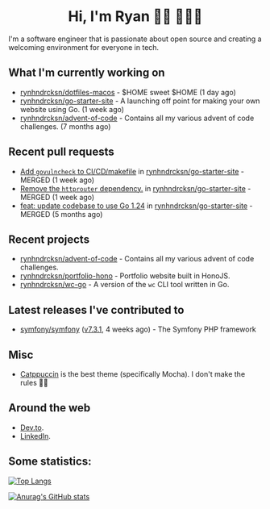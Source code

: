 <div align="center">
  <h1>Hi, I'm Ryan 👋🏻 👨🏻‍💻</h1>
</div>

I'm a software engineer that is passionate about open source and creating a welcoming environment for everyone in tech.

## What I'm currently working on

- [rynhndrcksn/dotfiles-macos](https://github.com/rynhndrcksn/dotfiles-macos) - $HOME sweet $HOME (1 day ago)
- [rynhndrcksn/go-starter-site](https://github.com/rynhndrcksn/go-starter-site) - A launching off point for making your own website using Go. (1 week ago)
- [rynhndrcksn/advent-of-code](https://github.com/rynhndrcksn/advent-of-code) - Contains all my various advent of code challenges. (7 months ago)

## Recent pull requests

- [Add `govulncheck` to CI/CD/makefile](https://github.com/rynhndrcksn/go-starter-site/pull/20) in [rynhndrcksn/go-starter-site](https://github.com/rynhndrcksn/go-starter-site) - MERGED (1 week ago)
- [Remove the `httprouter` dependency.](https://github.com/rynhndrcksn/go-starter-site/pull/19) in [rynhndrcksn/go-starter-site](https://github.com/rynhndrcksn/go-starter-site) - MERGED (1 week ago)
- [feat: update codebase to use Go 1.24](https://github.com/rynhndrcksn/go-starter-site/pull/18) in [rynhndrcksn/go-starter-site](https://github.com/rynhndrcksn/go-starter-site) - MERGED (5 months ago)

## Recent projects

- [rynhndrcksn/advent-of-code](https://github.com/rynhndrcksn/advent-of-code) - Contains all my various advent of code challenges.
- [rynhndrcksn/portfolio-hono](https://github.com/rynhndrcksn/portfolio-hono) - Portfolio website built in HonoJS.
- [rynhndrcksn/wc-go](https://github.com/rynhndrcksn/wc-go) - A version of the `wc` CLI tool written in Go.

## Latest releases I've contributed to

- [symfony/symfony](https://github.com/symfony/symfony) ([v7.3.1](https://github.com/symfony/symfony/releases/tag/v7.3.1), 4 weeks ago) - The Symfony PHP framework

## Misc
- [Catppuccin](https://github.com/catppuccin/catppuccin) is the best theme (specifically Mocha). I don't make the rules 🤷‍♂️

## Around the web
- [Dev.to](https://dev.to/rynhndrcksn).
- [LinkedIn](https://www.linkedin.com/in/rynhndrcksn/).

## Some statistics:
[![Top Langs](https://github-readme-stats.vercel.app/api/top-langs/?username=rynhndrcksn&layout=compact&theme=github_dark)](https://github.com/anuraghazra/github-readme-stats)

[![Anurag's GitHub stats](https://github-readme-stats.vercel.app/api?username=rynhndrcksn&count_private=true&show_icons=true&theme=github_dark)](https://github.com/anuraghazra/github-readme-stats)


